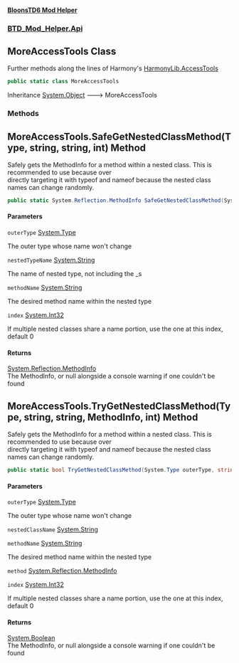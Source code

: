 #### [BloonsTD6 Mod Helper](README.md 'README')
### [BTD_Mod_Helper.Api](README.md#BTD_Mod_Helper.Api 'BTD_Mod_Helper.Api')

## MoreAccessTools Class

Further methods along the lines of Harmony's [HarmonyLib.AccessTools](https://docs.microsoft.com/en-us/dotnet/api/HarmonyLib.AccessTools 'HarmonyLib.AccessTools')

```csharp
public static class MoreAccessTools
```

Inheritance [System.Object](https://docs.microsoft.com/en-us/dotnet/api/System.Object 'System.Object') &#129106; MoreAccessTools
### Methods

<a name='BTD_Mod_Helper.Api.MoreAccessTools.SafeGetNestedClassMethod(System.Type,string,string,int)'></a>

## MoreAccessTools.SafeGetNestedClassMethod(Type, string, string, int) Method

Safely gets the MethodInfo for a method within a nested class. This is recommended to use because over  
directly targeting it with typeof and nameof because the nested class names can change randomly.

```csharp
public static System.Reflection.MethodInfo SafeGetNestedClassMethod(System.Type outerType, string nestedTypeName, string methodName="MoveNext", int index=0);
```
#### Parameters

<a name='BTD_Mod_Helper.Api.MoreAccessTools.SafeGetNestedClassMethod(System.Type,string,string,int).outerType'></a>

`outerType` [System.Type](https://docs.microsoft.com/en-us/dotnet/api/System.Type 'System.Type')

The outer type whose name won't change

<a name='BTD_Mod_Helper.Api.MoreAccessTools.SafeGetNestedClassMethod(System.Type,string,string,int).nestedTypeName'></a>

`nestedTypeName` [System.String](https://docs.microsoft.com/en-us/dotnet/api/System.String 'System.String')

The name of nested type, not including the _s

<a name='BTD_Mod_Helper.Api.MoreAccessTools.SafeGetNestedClassMethod(System.Type,string,string,int).methodName'></a>

`methodName` [System.String](https://docs.microsoft.com/en-us/dotnet/api/System.String 'System.String')

The desired method name within the nested type

<a name='BTD_Mod_Helper.Api.MoreAccessTools.SafeGetNestedClassMethod(System.Type,string,string,int).index'></a>

`index` [System.Int32](https://docs.microsoft.com/en-us/dotnet/api/System.Int32 'System.Int32')

If multiple nested classes share a name portion, use the one at this index, default 0

#### Returns
[System.Reflection.MethodInfo](https://docs.microsoft.com/en-us/dotnet/api/System.Reflection.MethodInfo 'System.Reflection.MethodInfo')  
The MethodInfo, or null alongside a console warning if one couldn't be found

<a name='BTD_Mod_Helper.Api.MoreAccessTools.TryGetNestedClassMethod(System.Type,string,string,System.Reflection.MethodInfo,int)'></a>

## MoreAccessTools.TryGetNestedClassMethod(Type, string, string, MethodInfo, int) Method

Safely gets the MethodInfo for a method within a nested class. This is recommended to use because over  
directly targeting it with typeof and nameof because the nested class names can change randomly.

```csharp
public static bool TryGetNestedClassMethod(System.Type outerType, string nestedClassName, string methodName, out System.Reflection.MethodInfo method, int index=0);
```
#### Parameters

<a name='BTD_Mod_Helper.Api.MoreAccessTools.TryGetNestedClassMethod(System.Type,string,string,System.Reflection.MethodInfo,int).outerType'></a>

`outerType` [System.Type](https://docs.microsoft.com/en-us/dotnet/api/System.Type 'System.Type')

The outer type whose name won't change

<a name='BTD_Mod_Helper.Api.MoreAccessTools.TryGetNestedClassMethod(System.Type,string,string,System.Reflection.MethodInfo,int).nestedClassName'></a>

`nestedClassName` [System.String](https://docs.microsoft.com/en-us/dotnet/api/System.String 'System.String')

<a name='BTD_Mod_Helper.Api.MoreAccessTools.TryGetNestedClassMethod(System.Type,string,string,System.Reflection.MethodInfo,int).methodName'></a>

`methodName` [System.String](https://docs.microsoft.com/en-us/dotnet/api/System.String 'System.String')

The desired method name within the nested type

<a name='BTD_Mod_Helper.Api.MoreAccessTools.TryGetNestedClassMethod(System.Type,string,string,System.Reflection.MethodInfo,int).method'></a>

`method` [System.Reflection.MethodInfo](https://docs.microsoft.com/en-us/dotnet/api/System.Reflection.MethodInfo 'System.Reflection.MethodInfo')

<a name='BTD_Mod_Helper.Api.MoreAccessTools.TryGetNestedClassMethod(System.Type,string,string,System.Reflection.MethodInfo,int).index'></a>

`index` [System.Int32](https://docs.microsoft.com/en-us/dotnet/api/System.Int32 'System.Int32')

If multiple nested classes share a name portion, use the one at this index, default 0

#### Returns
[System.Boolean](https://docs.microsoft.com/en-us/dotnet/api/System.Boolean 'System.Boolean')  
The MethodInfo, or null alongside a console warning if one couldn't be found